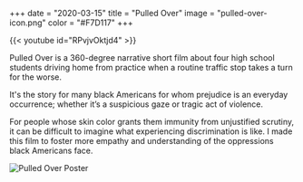 +++
date = "2020-03-15"
title = "Pulled Over"
image = "pulled-over-icon.png"
color = "#F7D117"
+++

<!-- prettier-ignore-start -->
 
{{< youtube id="RPvjvOktjd4" >}}
 
[]()

Pulled Over is a 360-degree narrative short film about four high school students driving home from practice when a routine traffic stop takes a turn for the worse.

It's the story for many black Americans for whom prejudice is an everyday occurrence; whether it’s a suspicious gaze or tragic act of violence.

For people whose skin color grants them immunity from unjustified scrutiny, it can be difficult to imagine what experiencing discrimination is like. I made this film to foster more empathy and understanding of the oppressions black Americans face.
<!-- prettier-ignore-end -->

![Pulled Over Poster](images/pulled-over-poster.png)
